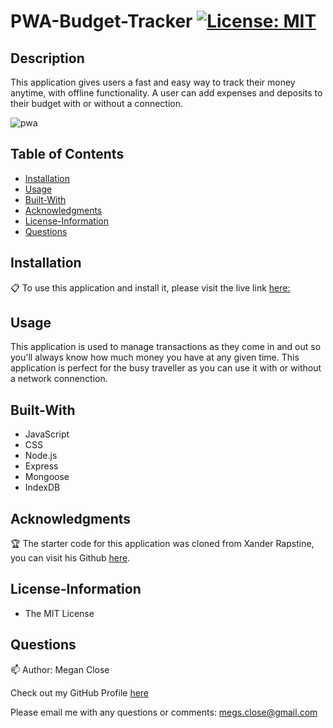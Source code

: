 # PWA-Budget-Tracker [![License: MIT](https://img.shields.io/badge/License-MIT-yellow.svg)](https://opensource.org/licenses/MIT)

## Description
This application gives users a fast and easy way to track their money anytime, with offline functionality. A user can add expenses and deposits to their budget with or without a connection. 

![pwa](https://user-images.githubusercontent.com/77699944/120727103-87f03a80-c48e-11eb-9403-2b76a7c1ca23.jpg)

## Table of Contents
* [Installation](#Installation)
* [Usage](#Usage)
* [Built-With](#Built-With)
* [Acknowledgments](#Acknowledgments)
* [License-Information](#License-Information)
* [Questions](#Questions)

## Installation 
:clipboard:
To use this application and install it, please visit the live link [here:](https://budget-tracker-yes.herokuapp.com/) 

  
## Usage
This application is used to manage transactions as they come in and out so you'll always know how much money you have at any given time. This application is perfect for the busy traveller as you can use it with or without a network connenction. 

## Built-With
* JavaScript
* CSS
* Node.js
* Express
* Mongoose
* IndexDB

  
## Acknowledgments 
:trophy:
The starter code for this application was cloned from Xander Rapstine, you can visit his Github [here](https://github.com/Xandromus).


## License-Information 
  * The MIT License
  
## Questions 
:mailbox:
Author: Megan Close

Check out my GitHub Profile [here](https://github.com/MeganClo)

Please email me with any questions or comments: <megs.close@gmail.com>
